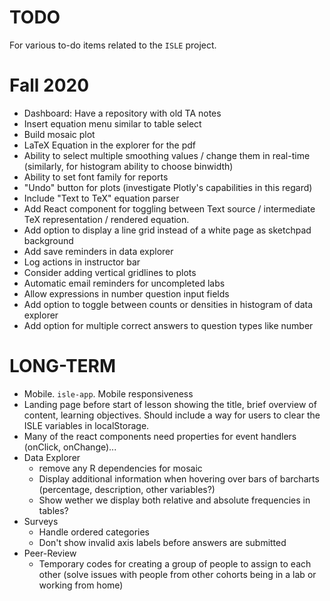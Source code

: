 TODO
====

For various to-do items related to the `ISLE` project.

Fall 2020
=====
* Dashboard: Have a repository with old TA notes
* Insert equation menu similar to table select
* Build mosaic plot
* LaTeX Equation in the explorer for the pdf
* Ability to select multiple smoothing values / change them in real-time (similarly, for histogram ability to choose binwidth)
* Ability to set font family for reports
* "Undo" button for plots (investigate Plotly's capabilities in this regard)
* Include "Text to TeX" equation parser 
* Add React component for toggling between Text source / intermediate TeX representation / rendered equation. 
* Add option to display a line grid instead of a white page as sketchpad background
* Add save reminders in data explorer 
* Log actions in instructor bar
* Consider adding vertical gridlines to plots
* Automatic email reminders for uncompleted labs
* Allow expressions in number question input fields
* Add option to toggle between counts or densities in histogram of data explorer
* Add option for multiple correct answers to question types like number


LONG-TERM
===
* Mobile. `isle-app`. Mobile responsiveness
* Landing page before start of lesson showing the title, brief overview of content, learning objectives. Should include a way for users to clear the ISLE variables in localStorage.
* Many of the react components need properties for event handlers (onClick, onChange)...
* Data Explorer
   - remove any R dependencies for mosaic
   - Display additional information when hovering over bars of barcharts (percentage, description, other variables?)
   - Show wether we display both relative and absolute frequencies in tables?
* Surveys
    - Handle ordered categories
    - Don't show invalid axis labels before answers are submitted
* Peer-Review
    - Temporary codes for creating a group of people to assign to each other (solve issues with people from other cohorts being in a lab or working from home)
